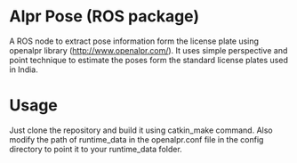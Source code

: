 # Alpr Pose (ROS package)

A ROS node to extract pose information form the license plate using openalpr library (http://www.openalpr.com/). It uses simple perspective and point technique to estimate the poses form the standard license plates used in India.

# Usage

Just clone the repository and build it using catkin_make command. Also modify the path of runtime_data in the openalpr.conf file in the config directory to point it to your runtime_data folder.
